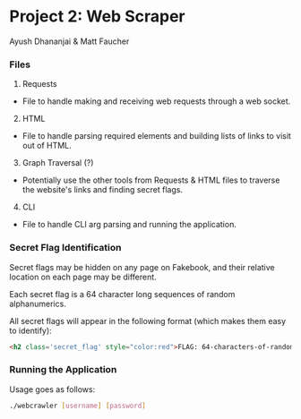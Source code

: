# Project 2: Web Scraper

Ayush Dhananjai & Matt Faucher

### Files

1. Requests
  - File to handle making and receiving web requests through a web socket.

2. HTML
  - File to handle parsing required elements and building lists of links to visit out of HTML.
  
3. Graph Traversal (?)
  - Potentially use the other tools from Requests & HTML files to traverse the website's links and finding secret flags.

4. CLI
  - File to handle CLI arg parsing and running the application.

### Secret Flag Identification

Secret flags may be hidden on any page on Fakebook, and their relative location
on each page may be different.

Each secret flag is a 64 character long sequences of random alphanumerics.

All secret flags will appear in the following format (which makes them easy to identify):

```html
<h2 class='secret_flag' style="color:red">FLAG: 64-characters-of-random-alphanumerics</h2>
```

### Running the Application

Usage goes as follows:

```bash
./webcrawler [username] [password]
```
